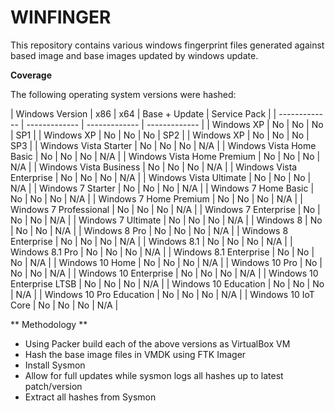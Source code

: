 # WINFINGER

This repository contains various windows fingerprint files generated against based image and base images updated by windows update. 

**Coverage**

The following operating system versions were hashed:

| Windows Version | x86 | x64 | Base + Update | Service Pack | 
| ------------- | ------------- | ------------- | ------------- | 
| Windows XP | No | No | No | SP1 | 
| Windows XP | No | No | No | SP2 | 
| Windows XP | No | No | No | SP3 | 
| Windows Vista Starter | No | No | No | N/A |
| Windows Vista Home Basic | No | No | No | N/A |
| Windows Vista Home Premium | No | No | No | N/A |
| Windows Vista Business | No | No | No | N/A |
| Windows Vista Enterprise | No | No | No | N/A | 
| Windows Vista Ultimate | No | No | No | N/A | 
| Windows 7 Starter | No | No | No | N/A |
| Windows 7 Home Basic | No | No | No | N/A |
| Windows 7 Home Premium | No | No | No | N/A |
| Windows 7 Professional | No | No | No | N/A |
| Windows 7 Enterprise | No | No | No | N/A |
| Windows 7 Ultimate | No | No | No | N/A |
| Windows 8 | No | No | No | N/A |
| Windows 8 Pro | No | No | No | N/A |
| Windows 8 Enterprise | No | No | No | N/A |
| Windows 8.1 | No | No | No | N/A |
| Windows 8.1 Pro | No | No | No | N/A |
| Windows 8.1 Enterprise | No | No | No | N/A |
| Windows 10 Home  | No | No | No | N/A |
| Windows 10 Pro | No | No | No | N/A |
| Windows 10 Enterprise | No | No | No | N/A |
| Windows 10 Enterprise LTSB | No | No | No | N/A |
| Windows 10 Education | No | No | No | N/A |
| Windows 10 Pro Education | No | No | No | N/A |
| Windows 10 IoT Core | No | No | No | N/A |


** Methodology ** 

* Using Packer build each of the above versions as VirtualBox VM
* Hash the base image files in VMDK using FTK Imager
* Install Sysmon
* Allow for full updates while sysmon logs all hashes up to latest patch/version
* Extract all hashes from Sysmon
